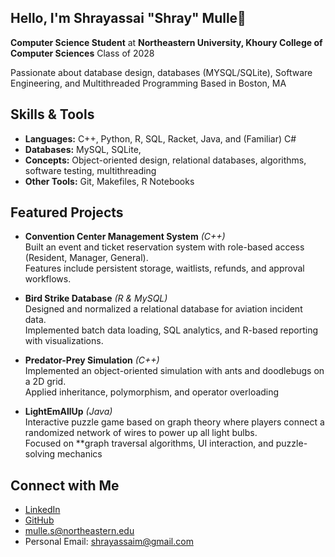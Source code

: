 ## Hello, I'm Shrayassai "Shray" Mulle👋

**Computer Science Student** at **Northeastern University, Khoury College of Computer Sciences** Class of 2028

Passionate about database design, databases (MYSQL/SQLite), Software Engineering, and Multithreaded Programming
Based in Boston, MA

## Skills & Tools
- **Languages:** C++, Python, R, SQL, Racket, Java, and (Familiar) C#  
- **Databases:** MySQL, SQLite,
- **Concepts:** Object-oriented design, relational databases, algorithms, software testing, multithreading  
- **Other Tools:** Git, Makefiles, R Notebooks




## Featured Projects  

- **Convention Center Management System** *(C++)*  
  Built an event and ticket reservation system with role-based access (Resident, Manager, General).  
  Features include persistent storage, waitlists, refunds, and approval workflows.  

- **Bird Strike Database** *(R & MySQL)*  
  Designed and normalized a relational database for aviation incident data.  
  Implemented batch data loading, SQL analytics, and R-based reporting with visualizations.  

- **Predator-Prey Simulation** *(C++)*  
  Implemented an object-oriented simulation with ants and doodlebugs on a 2D grid.  
  Applied inheritance, polymorphism, and operator overloading

- **LightEmAllUp** *(Java)*  
 Interactive puzzle game based on graph theory where players connect a randomized network of wires to power up all light bulbs.  
  Focused on **graph traversal algorithms, UI interaction, and puzzle-solving mechanics


## Connect with Me  
- [LinkedIn](https://www.linkedin.com/in/shray-k-mulle)  
- [GitHub](https://github.com/ShrayMulle)  
-  mulle.s@northeastern.edu
-  Personal Email: shrayassaim@gmail.com 
